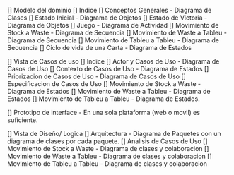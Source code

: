 
[] Modelo del dominio
   [] Indice
   [] Conceptos Generales - Diagrama de Clases
   [] Estado Inicial - Diagrama de Objetos
   [] Estado de Victoria - Diagrama de Objetos
   [] Juego - Diagrama de Actividad
   [] Movimiento de Stock a Waste - Diagrama de Secuencia
   [] Movimiento de Waste a Tableu - Diagrama de Secuencia
   [] Movimiento de Tableu a Tableu - Diagrama de Secuencia
   [] Ciclo de vida de una Carta - Diagrama de Estados

[] Vista de Casos de uso
   [] Indice
   [] Actor y Casos de Uso - Diagrama de Casos de Uso
   [] Contexto de Casos de Uso - Diagrama de Estados
   [] Priorizacion de Casos de Uso - Diagrama de Casos de Uso
   [] Especificacion de Casos de Uso
      [] Movimiento de Stock a Waste - Diagrama de Estados
      [] Movimiento de Waste a Tableu - Diagrama de Estados
      [] Movimiento de Tableu a Tableu - Diagrama de Estados.

   [] Prototipo de interface - En una sola plataforma (web o movil) es suficiente.

[] Vista de Diseño/ Logica
   [] Arquitectura - Diagrama de Paquetes con un diagrama de clases por cada paquete.
   [] Analisis de Casos de Uso
      [] Movimiento de Stock a Waste - Diagrama de clases y colaboracion
      [] Movimiento de Waste a Tableu - Diagrama de clases y colaboracion
      [] Movimiento de Tableu a Tableu - Diagrama de clases y colaboracion